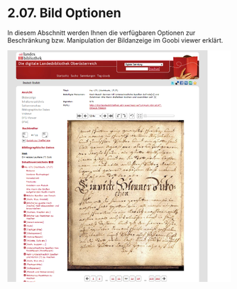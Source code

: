 # 2.07. Bild Optionen

In diesem Abschnitt werden Ihnen die verfügbaren Optionen zur Beschränkung bzw. Manipulation der Bildanzeige im Goobi viewer erklärt.  


![](../.gitbook/assets/bildoptionen.png)

